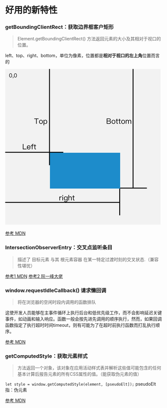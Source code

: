 # 好用的新特性

### getBoundingClientRect：获取边界框客户矩形

> Element.getBoundingClientRect() 方法返回元素的大小及其相对于视口的位置。

left、top、right、bottom，单位为像素，位置都是**相对于视口的左上角**位置而言的

![bounding](/md/img/bounding.png)

[参考 MDN](https://developer.mozilla.org/zh-CN/docs/Web/API/Element/getBoundingClientRect)



### IntersectionObserverEntry：交叉点监听条目

> 描述了 目标元素 与其 根元素容器 在某一特定过渡时刻的交叉状态.（兼容性堪忧）

[参考1 MDN](https://developer.mozilla.org/zh-CN/docs/Web/API/IntersectionObserverEntry)
[参考2 阮一峰大佬](http://www.ruanyifeng.com/blog/2016/11/intersectionobserver_api.html)


### window.requestIdleCallback()  请求懒回调

> 将在浏览器的空闲时段内调用的函数排队

这使开发人员能够在主事件循环上执行后台和低优先级工作，而不会影响延迟关键事件，如动画和输入响应。函数一般会按先进先调用的顺序执行，然而，如果回调函数指定了执行超时时间timeout，则有可能为了在超时前执行函数而打乱执行顺序。

[参考 MDN](https://developer.mozilla.org/zh-CN/docs/Web/API/Window/requestIdleCallback)

### getComputedStyle：获取元素样式

> 方法返回一个对象，该对象在应用活动样式表并解析这些值可能包含的任何基本计算后报告元素的所有CSS属性的值。（能获取伪元素的值）

`let style = window.getComputedStyle(element, [pseudoElt]);` pseudoElt指：伪元素

[参考 MDN](https://developer.mozilla.org/zh-CN/docs/Web/API/Window/getComputedStyle)
